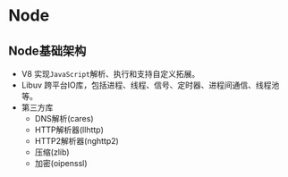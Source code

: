 # Node
## Node基础架构
- V8
实现`JavaScript`解析、执行和支持自定义拓展。
- Libuv
跨平台IO库，包括进程、线程、信号、定时器、进程间通信、线程池等。
- 第三方库
  - DNS解析(cares)
  - HTTP解析器(llhttp)
  - HTTP2解析器(nghttp2)
  - 压缩(zlib)
  - 加密(oipenssl)